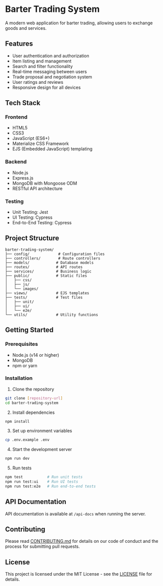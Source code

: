 # Barter Trading System

A modern web application for barter trading, allowing users to exchange goods and services.

## Features

- User authentication and authorization
- Item listing and management
- Search and filter functionality
- Real-time messaging between users
- Trade proposal and negotiation system
- User ratings and reviews
- Responsive design for all devices

## Tech Stack

### Frontend
- HTML5
- CSS3
- JavaScript (ES6+)
- Materialize CSS Framework
- EJS (Embedded JavaScript) templating

### Backend
- Node.js
- Express.js
- MongoDB with Mongoose ODM
- RESTful API architecture

### Testing
- Unit Testing: Jest
- UI Testing: Cypress
- End-to-End Testing: Cypress

## Project Structure

```
barter-trading-system/
├── config/             # Configuration files
├── controllers/        # Route controllers
├── models/            # Database models
├── routes/            # API routes
├── services/          # Business logic
├── public/            # Static files
│   ├── css/
│   ├── js/
│   └── images/
├── views/             # EJS templates
├── tests/             # Test files
│   ├── unit/
│   ├── ui/
│   └── e2e/
└── utils/             # Utility functions
```

## Getting Started

### Prerequisites
- Node.js (v14 or higher)
- MongoDB
- npm or yarn

### Installation

1. Clone the repository
```bash
git clone [repository-url]
cd barter-trading-system
```

2. Install dependencies
```bash
npm install
```

3. Set up environment variables
```bash
cp .env.example .env
```

4. Start the development server
```bash
npm run dev
```

5. Run tests
```bash
npm test           # Run unit tests
npm run test:ui    # Run UI tests
npm run test:e2e   # Run end-to-end tests
```

## API Documentation

API documentation is available at `/api-docs` when running the server.

## Contributing

Please read [CONTRIBUTING.md](CONTRIBUTING.md) for details on our code of conduct and the process for submitting pull requests.

## License

This project is licensed under the MIT License - see the [LICENSE](LICENSE) file for details.